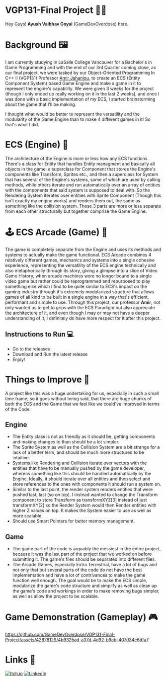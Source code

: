 # VGP131-Final Project 👨‍💻

Hey Guys! __Ayush Vaibhav Goyal__ (GameDevOverdose) here.



# Background 🖼️

I am currently studying in LaSalle College Vancouver for a Bachelor's in Game Programming and with the end of our 3rd Quarter coming close, as our final project, we were tasked by our Object-Oriented Programming In C++ II (VGP131) Professor [Amir Jahanlou](https://github.com/AmirJahan), to create an ECS (Entity Component System) based Game Engine and make a game in it to represent the engine's capability. We were given 3 weeks for the project (though I only ended up really working on it in the last 2 weeks), and once I was done with a basic implementation of my ECS, I started brainstorming about the game that I'll be making.

I thought what would be better to represent the versatility and the modularity of the Game Engine than to make 4 different games in it! So that's what I did.


# ECS (Engine) 🚂

The architecture of the Engine is more or less how any ECS functions. There's a class for Entity that handles Entity managment and basically all objects in the game, a superclass for Component that stores the Engine's components like Transform, Sprites etc., and then a superclass for System that has several of the Engine's systems, some of which are used by calling methods, while others iterate and run automatically over an array of entities with the components that said system is supposed to deal with. So the Rendering System iterates over entities with Sprite Component (Though this isn't exactly my engine works) and renders them out, the same as something like the collision system. These 3 parts are more or less separate from each other structurally but together comprise the Game Engine.


# 🕹️ ECS Arcade (Game) 👾

The game is completely separate from the Engine and uses its methods and systems to actually make the game functional. ECS Arcade combines 4 relatively different games, mechanics and systems into a single cohesive experience, representing the versatility of the ECS engine technically and also metaphorically through its story, giving a glimpse into a slice of Video Game History, when arcade machines were no longer bound to a single video game but rather could be reprogrammed and repurposed to play something else which I find to be quite similar to ECS's impact on the gaming industry through it's extremely modularized structure that allows games of all kind to be built in a single engine in a way that's efficient, performant and simple to use. Through this project, our professor __Amir__, not only wanted us to get to grips with the ECS Paradigm but also appreciate the architecture of it, and even though I may or may not have a deeper understanding of it, I definitely do have more respect for it after this project.


## Instructions to Run 💻

- Go to the releases
- Download and Run the latest release
- Enjoy!

# Things to Improve 🎯

A project like this was a huge undertaking for us, especially in such a small time frame, so it goes without being said, that there are huge chunks of both the ECS and the Game that we feel like we could've improved in terms of the Code:

## Engine

- The Entity class is not as friendly as it should be, getting components and making changes to than should be a lot simpler.
- The Sprite System as well as the Collision System are a bit strange for a lack of a better term, and should be much more structured to be intuitive.
- Systems like Rendering and Collision iterate over vectors with the entities that have to be manually pushed by the game developer, whereas something like this should be handled automatically by the Engine. Ideally, it should iterate over all entities and then  select and store references to the ones with components it should run a system on.
- Similar to the last point, the render system renders entities that were pushed last, last (so on top). I instead wanted to change the Transform component to store Transform as transformXYZ[3] instead of just transformXY[2] so the Render System would then Render entities with higher Z values on top. It makes the System easier to use as well as more scalable.
- Should use Smart Pointers for better memory management.

## Game

- The game part of the code is arguably the messiest in the entire project, because it was the last part of the project that we worked on before submitting it. The game's files should be separated into different files.
- The Arcade Games, especially Extra Terrestrial, have a lot of bugs and not only that but several parts of the code do not have the best implementation and have a lot of contrivances to make the game function well enough. The goal would be to make the ECS simple, modularize the game's code structure and simplify as well as clean up the game's code and workings in order to make removing bugs simpler, as well as allow the project to be scalable.


# Game Demonstration (Gameplay) 🎮

https://github.com/GameDevOverdose/VGP131-Final-Project/assets/42678129/4b9325ad-a37d-4d92-b9ab-407d34e6dfa7

# Links 🔗

[![Itch.io](https://img.shields.io/badge/itch.io-%23FF0B34.svg?logo=Itch.io&logoColor=white)](https://gamedevoverdose.itch.io/)  [![LinkedIn](https://img.shields.io/badge/Linkedin-%230077B5.svg?logo=linkedin&logoColor=white)](https://ca.linkedin.com/in/ayush-vaibhav-goyal-aa17952b6)

